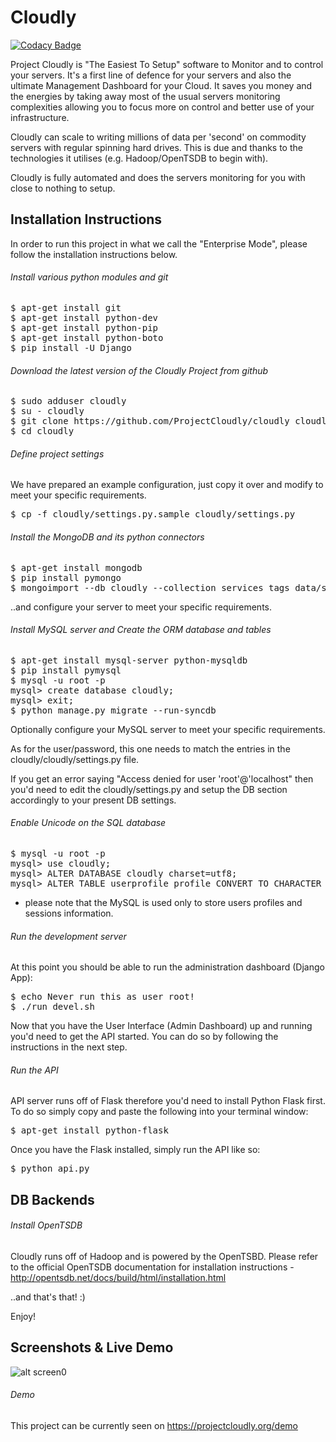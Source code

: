 Cloudly
=======

[![Codacy Badge](https://api.codacy.com/project/badge/grade/da6052b0ab774f03ac5fe999bea91da5)](https://www.codacy.com/app/koon/cloudly)

Project Cloudly is "The Easiest To Setup" software to Monitor and to control your servers.  It's a first line of defence for your servers and also the ultimate Management Dashboard for your Cloud.
It saves you money and the energies by taking away most of the usual servers monitoring complexities allowing you to focus more on control and better use of your infrastructure.

Cloudly can scale to writing millions of data per 'second' on commodity servers with regular spinning hard drives.  This is due and thanks to the technologies it utilises (e.g. Hadoop/OpenTSDB to begin with).

Cloudly is fully automated and does the servers monitoring for you with close to nothing to setup.



Installation Instructions
-------------------------

In order to run this project in what we call the "Enterprise Mode", please follow the installation instructions below.


###### Install various python modules and git

<pre>
$ apt-get install git
$ apt-get install python-dev
$ apt-get install python-pip
$ apt-get install python-boto
$ pip install -U Django
</pre>

###### Download the latest version of the Cloudly Project from github

<pre>
$ sudo adduser cloudly
$ su - cloudly
$ git clone https://github.com/ProjectCloudly/cloudly cloudly
$ cd cloudly
</pre>

###### Define project settings

We have prepared an example configuration, just copy it over and modify to meet your specific requirements.

<pre>
$ cp -f cloudly/settings.py.sample cloudly/settings.py
</pre>

###### Install the MongoDB and its python connectors

<pre>
$ apt-get install mongodb
$ pip install pymongo
$ mongoimport --db cloudly --collection services_tags data/services_tags.json
</pre>

..and configure your server to meet your specific requirements.

###### Install MySQL server and Create the ORM database and tables

<pre>
$ apt-get install mysql-server python-mysqldb
$ pip install pymysql
$ mysql -u root -p
mysql> create database cloudly;
mysql> exit;
$ python manage.py migrate --run-syncdb
</pre>

Optionally configure your MySQL server to meet your specific requirements.

As for the user/password, this one needs to match the entries in the cloudly/cloudly/settings.py file.

If you get an error saying "Access denied for user 'root'@'localhost" then you'd need to edit the cloudly/settings.py and setup the DB section accordingly to your present DB settings.


###### Enable Unicode on the SQL database

<pre>
$ mysql -u root -p
mysql> use cloudly;
mysql> ALTER DATABASE cloudly charset=utf8;
mysql> ALTER TABLE userprofile_profile CONVERT TO CHARACTER SET utf8 COLLATE utf8_general_ci;
</pre>

* please note that the MySQL is used only to store users profiles and sessions information.


###### Run the development server

At this point you should be able to run the administration dashboard (Django App):

<pre>
$ echo Never run this as user root!
$ ./run_devel.sh
</pre>

Now that you have the User Interface (Admin Dashboard) up and running you'd need to get the API started.  You can do so by following the instructions in the next step.


###### Run the API

API server runs off of Flask therefore you'd need to install Python Flask first.  To do so simply copy and paste the following into your terminal window:

<pre>
$ apt-get install python-flask
</pre>

Once you have the Flask installed, simply run the API like so:

<pre>
$ python api.py
</pre>


DB Backends
-----------

###### Install OpenTSDB

Cloudly runs off of Hadoop and is powered by the OpenTSBD. Please refer to the official OpenTSDB documentation for installation instructions - http://opentsdb.net/docs/build/html/installation.html

..and that's that! :)

Enjoy!


Screenshots & Live Demo
-----------------------

![alt screen0](https://raw.githubusercontent.com/ProjectCloudly/Cloudly/master/static/screenshots/screenshot0.png)

###### Demo

This project can be currently seen on https://projectcloudly.org/demo
